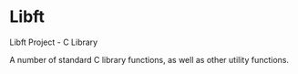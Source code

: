 # Libft

Libft Project - C Library

A number of standard C library functions, as well as other utility functions.
